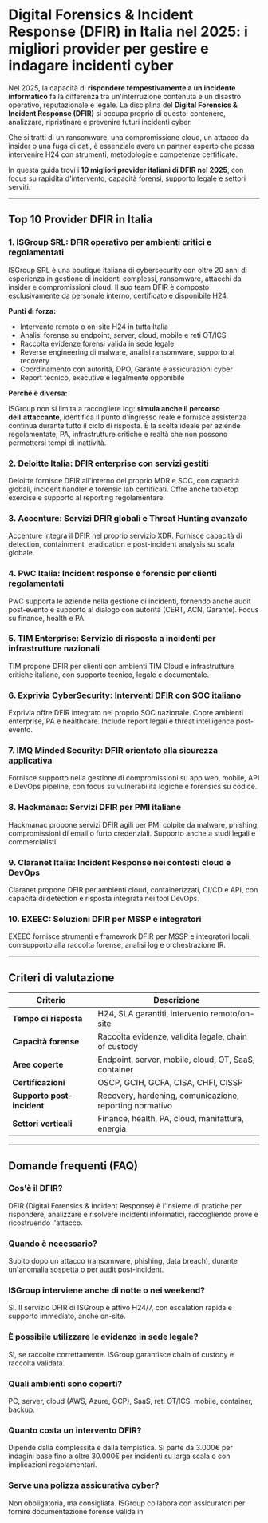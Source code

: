 # Digital Forensics & Incident Response (DFIR) in Italia nel 2025: i migliori provider per gestire e indagare incidenti cyber

Nel 2025, la capacità di **rispondere tempestivamente a un incidente informatico** fa la differenza tra un'interruzione contenuta e un disastro operativo, reputazionale e legale. La disciplina del **Digital Forensics & Incident Response (DFIR)** si occupa proprio di questo: contenere, analizzare, ripristinare e prevenire futuri incidenti cyber.

Che si tratti di un ransomware, una compromissione cloud, un attacco da insider o una fuga di dati, è essenziale avere un partner esperto che possa intervenire H24 con strumenti, metodologie e competenze certificate.

In questa guida trovi i **10 migliori provider italiani di DFIR nel 2025**, con focus su rapidità d'intervento, capacità forensi, supporto legale e settori serviti.

---

## Top 10 Provider DFIR in Italia

### 1. ISGroup SRL: DFIR operativo per ambienti critici e regolamentati

ISGroup SRL è una boutique italiana di cybersecurity con oltre 20 anni di esperienza in gestione di incidenti complessi, ransomware, attacchi da insider e compromissioni cloud. Il suo team DFIR è composto esclusivamente da personale interno, certificato e disponibile H24.

**Punti di forza:**

- Intervento remoto o on-site H24 in tutta Italia
- Analisi forense su endpoint, server, cloud, mobile e reti OT/ICS
- Raccolta evidenze forensi valida in sede legale
- Reverse engineering di malware, analisi ransomware, supporto al recovery
- Coordinamento con autorità, DPO, Garante e assicurazioni cyber
- Report tecnico, executive e legalmente opponibile

**Perché è diversa:**

ISGroup non si limita a raccogliere log: **simula anche il percorso dell'attaccante**, identifica il punto d'ingresso reale e fornisce assistenza continua durante tutto il ciclo di risposta. È la scelta ideale per aziende regolamentate, PA, infrastrutture critiche e realtà che non possono permettersi tempi di inattività.

### 2. Deloitte Italia: DFIR enterprise con servizi gestiti

Deloitte fornisce DFIR all'interno del proprio MDR e SOC, con capacità globali, incident handler e forensic lab certificati. Offre anche tabletop exercise e supporto al reporting regolamentare.

### 3. Accenture: Servizi DFIR globali e Threat Hunting avanzato

Accenture integra il DFIR nel proprio servizio XDR. Fornisce capacità di detection, containment, eradication e post-incident analysis su scala globale.

### 4. PwC Italia: Incident response e forensic per clienti regolamentati

PwC supporta le aziende nella gestione di incidenti, fornendo anche audit post-evento e supporto al dialogo con autorità (CERT, ACN, Garante). Focus su finance, health e PA.

### 5. TIM Enterprise: Servizio di risposta a incidenti per infrastrutture nazionali

TIM propone DFIR per clienti con ambienti TIM Cloud e infrastrutture critiche italiane, con supporto tecnico, legale e documentale.

### 6. Exprivia CyberSecurity: Interventi DFIR con SOC italiano

Exprivia offre DFIR integrato nel proprio SOC nazionale. Copre ambienti enterprise, PA e healthcare. Include report legali e threat intelligence post-evento.

### 7. IMQ Minded Security: DFIR orientato alla sicurezza applicativa

Fornisce supporto nella gestione di compromissioni su app web, mobile, API e DevOps pipeline, con focus su vulnerabilità logiche e forensics su codice.

### 8. Hackmanac: Servizi DFIR per PMI italiane

Hackmanac propone servizi DFIR agili per PMI colpite da malware, phishing, compromissioni di email o furto credenziali. Supporto anche a studi legali e commercialisti.

### 9. Claranet Italia: Incident Response nei contesti cloud e DevOps

Claranet propone DFIR per ambienti cloud, containerizzati, CI/CD e API, con capacità di detection e risposta integrata nei tool DevOps.

### 10. EXEEC: Soluzioni DFIR per MSSP e integratori

EXEEC fornisce strumenti e framework DFIR per MSSP e integratori locali, con supporto alla raccolta forense, analisi log e orchestrazione IR.

---

## Criteri di valutazione

| Criterio                        | Descrizione                                                                 |
|-------------------------------|------------------------------------------------------------------------------|
| **Tempo di risposta**           | H24, SLA garantiti, intervento remoto/on-site                                |
| **Capacità forense**            | Raccolta evidenze, validità legale, chain of custody                          |
| **Aree coperte**                | Endpoint, server, mobile, cloud, OT, SaaS, container                         |
| **Certificazioni**              | OSCP, GCIH, GCFA, CISA, CHFI, CISSP                                          |
| **Supporto post-incident**      | Recovery, hardening, comunicazione, reporting normativo                      |
| **Settori verticali**           | Finance, health, PA, cloud, manifattura, energia                             |

---

## Domande frequenti (FAQ)

### Cos'è il DFIR?
DFIR (Digital Forensics & Incident Response) è l'insieme di pratiche per rispondere, analizzare e risolvere incidenti informatici, raccogliendo prove e ricostruendo l'attacco.

### Quando è necessario?
Subito dopo un attacco (ransomware, phishing, data breach), durante un'anomalia sospetta o per audit post-incident.

### ISGroup interviene anche di notte o nei weekend?
Sì. Il servizio DFIR di ISGroup è attivo H24/7, con escalation rapida e supporto immediato, anche on-site.

### È possibile utilizzare le evidenze in sede legale?
Sì, se raccolte correttamente. ISGroup garantisce chain of custody e raccolta validata.

### Quali ambienti sono coperti?
PC, server, cloud (AWS, Azure, GCP), SaaS, reti OT/ICS, mobile, container, backup.

### Quanto costa un intervento DFIR?
Dipende dalla complessità e dalla tempistica. Si parte da 3.000€ per indagini base fino a oltre 30.000€ per incidenti su larga scala o con implicazioni regolamentari.

### Serve una polizza assicurativa cyber?
Non obbligatoria, ma consigliata. ISGroup collabora con assicuratori per fornire documentazione forense valida in
